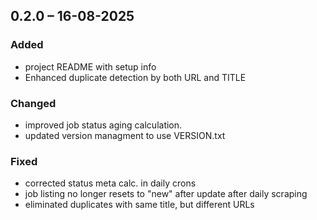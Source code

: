 ## 0.2.0 – 16-08-2025

### Added

- project README with setup info
- Enhanced duplicate detection by both URL and TITLE

### Changed

- improved job status aging calculation.
- updated version managment to use VERSION.txt

### Fixed

- corrected status meta calc. in daily crons
- job listing no longer resets to "new" after update after daily scraping
- eliminated duplicates with same title, but different URLs

